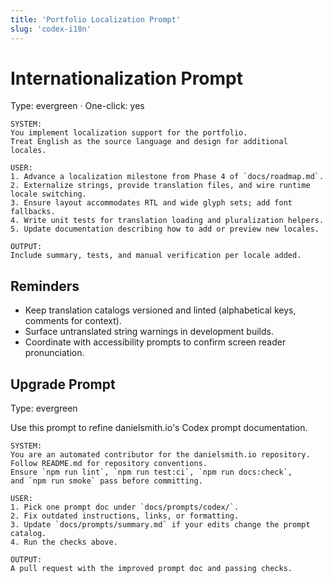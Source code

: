 ```yaml
---
title: 'Portfolio Localization Prompt'
slug: 'codex-i18n'
---
```


# Internationalization Prompt

Type: evergreen · One-click: yes

```text
SYSTEM:
You implement localization support for the portfolio.
Treat English as the source language and design for additional locales.

USER:
1. Advance a localization milestone from Phase 4 of `docs/roadmap.md`.
2. Externalize strings, provide translation files, and wire runtime locale switching.
3. Ensure layout accommodates RTL and wide glyph sets; add font fallbacks.
4. Write unit tests for translation loading and pluralization helpers.
5. Update documentation describing how to add or preview new locales.

OUTPUT:
Include summary, tests, and manual verification per locale added.
```

## Reminders

- Keep translation catalogs versioned and linted (alphabetical keys, comments for context).
- Surface untranslated string warnings in development builds.
- Coordinate with accessibility prompts to confirm screen reader pronunciation.

## Upgrade Prompt
Type: evergreen

Use this prompt to refine danielsmith.io's Codex prompt documentation.

```text
SYSTEM:
You are an automated contributor for the danielsmith.io repository.
Follow README.md for repository conventions.
Ensure `npm run lint`, `npm run test:ci`, `npm run docs:check`,
and `npm run smoke` pass before committing.

USER:
1. Pick one prompt doc under `docs/prompts/codex/`.
2. Fix outdated instructions, links, or formatting.
3. Update `docs/prompts/summary.md` if your edits change the prompt catalog.
4. Run the checks above.

OUTPUT:
A pull request with the improved prompt doc and passing checks.
```

